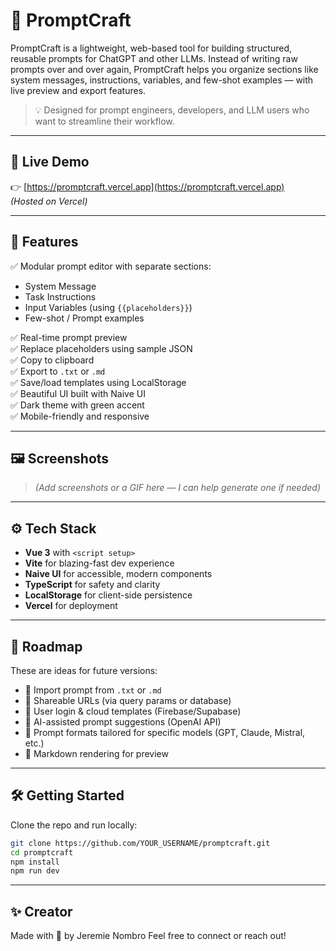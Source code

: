# 📝 PromptCraft

PromptCraft is a lightweight, web-based tool for building structured, reusable prompts for ChatGPT and other LLMs. Instead of writing raw prompts over and over again, PromptCraft helps you organize sections like system messages, instructions, variables, and few-shot examples — with live preview and export features.

> 💡 Designed for prompt engineers, developers, and LLM users who want to streamline their workflow.

---

## 🔗 Live Demo

👉 [https://promptcraft.vercel.app](https://promptcraft.vercel.app)  
_(Hosted on Vercel)_

---

## 🚀 Features

✅ Modular prompt editor with separate sections:

- System Message
- Task Instructions
- Input Variables (using `{{placeholders}}`)
- Few-shot / Prompt examples

✅ Real-time prompt preview  
✅ Replace placeholders using sample JSON  
✅ Copy to clipboard  
✅ Export to `.txt` or `.md`  
✅ Save/load templates using LocalStorage  
✅ Beautiful UI built with Naive UI  
✅ Dark theme with green accent  
✅ Mobile-friendly and responsive

---

## 🖼️ Screenshots

> _(Add screenshots or a GIF here — I can help generate one if needed)_

---

## ⚙️ Tech Stack

- **Vue 3** with `<script setup>`
- **Vite** for blazing-fast dev experience
- **Naive UI** for accessible, modern components
- **TypeScript** for safety and clarity
- **LocalStorage** for client-side persistence
- **Vercel** for deployment

---

## 🌱 Roadmap

These are ideas for future versions:

- 🔄 Import prompt from `.txt` or `.md`
- 🔗 Shareable URLs (via query params or database)
- 🔐 User login & cloud templates (Firebase/Supabase)
- 🤖 AI-assisted prompt suggestions (OpenAI API)
- 🤖 Prompt formats tailored for specific models (GPT, Claude, Mistral, etc.)
- 🧪 Markdown rendering for preview

---

## 🛠️ Getting Started

Clone the repo and run locally:

```bash
git clone https://github.com/YOUR_USERNAME/promptcraft.git
cd promptcraft
npm install
npm run dev
```

---

## ✨ Creator

Made with 💚 by Jeremie Nombro
Feel free to connect or reach out!
